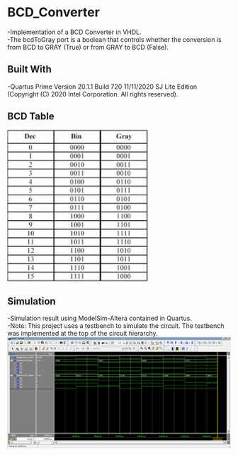 # BCD_Converter
-Implementation of a BCD Converter in VHDL.<br />
-The bcdToGray port is a boolean that controls whether
the conversion is from BCD to GRAY (True) or from GRAY to
BCD (False).

## Built With
-Quartus Prime Version 20.1.1 Build 720 11/11/2020 SJ Lite Edition<br />
(Copyright (C) 2020 Intel Corporation. All rights reserved).

## BCD Table
![alt text](https://github.com/AlexandreLujan/BCD_Converter/blob/main/BCD.png?raw=true)

## Simulation
-Simulation result using ModelSim-Altera contained in Quartus.<br />
-Note: This project uses a testbench to simulate the circuit. The testbench was implemented at the top of the circuit hierarchy.<br />
![alt text](https://github.com/AlexandreLujan/BCD_Converter/blob/main/Simulation.png?raw=true)
